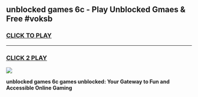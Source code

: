 
## unblocked games 6c - Play Unblocked Gmaes & Free #voksb
<h3>
<a href="https://news.freeplayer.one?title=unblocked_games_6c&ref=03M">CLICK TO PLAY</a></h3>
<hr>

<h3>
<a href="https://news.freeplayer.one?title=unblocked_games_6c&ref=03M">CLICK 2 PLAY</a>
  
</h3>

<a href="https://news.freeplayer.one?title=unblocked_games_6c&ref=03M"><img src="https://clearcache.store/games.png"></a>


**unblocked games 6c games unblocked: Your Gateway to Fun and Accessible Online Gaming**
